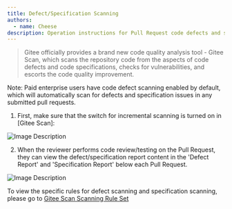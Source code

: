 ```yaml
---
title: Defect/Specification Scanning
authors:
  - name: Cheese
description: Operation instructions for Pull Request code defects and specification scanning
---
```


> Gitee officially provides a brand new code quality analysis tool - Gitee Scan, which scans the repository code from the aspects of code defects and code specifications, checks for vulnerabilities, and escorts the code quality improvement.

Note: Paid enterprise users have code defect scanning enabled by default, which will automatically scan for defects and specification issues in any submitted pull requests.

1. First, make sure that the switch for incremental scanning is turned on in [Gitee Scan]:

![Image Description](https://images.gitee.ru/uploads/images/2020/0316/163039_2dfa083f_5370906.png )

2. When the reviewer performs code review/testing on the Pull Request, they can view the defect/specification report content in the 'Defect Report' and 'Specification Report' below each Pull Request.

![Image Description](https://images.gitee.ru/uploads/images/2020/0526/153545_4ef33d83_5370906.png )

To view the specific rules for defect scanning and specification scanning, please go to [Gitee Scan Scanning Rule Set](https://gitee.ru/oschina/gitee-scan-rules.git)